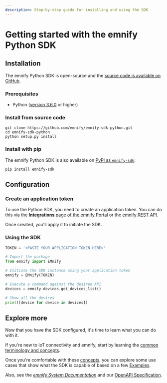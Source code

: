 ```yaml
---
description: Step-by-step guide for installing and using the SDK
---
```


# Getting started with the emnify Python SDK

## Installation

The emnify Python SDK is open-source and the [source code is available on GitHub](https://github.com/emnify/emnify-sdk-python).

### Prerequisites

- Python ([version 3.6.0](https://www.python.org/downloads/release/python-360/) or higher)

### Install from source code

```shell
git clone https://github.com/emnify/emnify-sdk-python.git
cd emnify-sdk-python
python setup.py install
```

### Install with pip

The emnify Python SDK is also available on [PyPI as `emnify-sdk`](https://pypi.org/project/emnify-sdk/):

```shell
pip install emnify-sdk
```

## Configuration

### Create an application token

To use the Python SDK, you need to create an application token. 
You can do this via the [**Integrations** page of the emnify Portal](https://portal.emnify.com/integrations) or the [emnify REST API](https://www.emnify.com/developer-blog/how-to-use-an-application-token-for-api-authentication).

Once created, you'll apply it to initiate the SDK.

### Using the SDK

```python
TOKEN = '<PASTE YOUR APPLICATION TOKEN HERE>'

# Import the package
from emnify import EMnify

# Initiate the SDK instance using your application token
emnify = EMnify(TOKEN)

# Execute a command against the desired API
devices = emnify.devices.get_devices_list()

# Show all the devices
print([device for device in devices])
```

## Explore more 

Now that you have the SDK configured, it's time to learn what you can do with it.

If you're new to IoT connectivity and emnify, start by learning the [common terminology and concepts](concepts). 

Once you're comfortable with these [concepts](concepts), you can explore some use cases that show what the SDK is capable of based on a few [Examples](examples). 

Also, see the [*emnify System Documentation*](https://cdn.emnify.net/api/doc/index.html) and our [OpenAPI Specification](https://cdn.emnify.net/api/doc/swagger.html).
